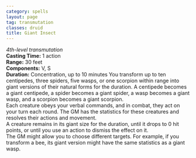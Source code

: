 ```yaml
---
category: spells
layout: page
tag: transmutation
classes: druid
title: Giant Insect 
---
```

_4th-level transmutation_  
**Casting Time:** 1 action    
**Range:** 30 feet    
**Components:** V, S    
**Duration:** Concentration, up to 10 minutes 
You transform up to ten centipedes, three spiders, five wasps, or one scorpion within range into giant versions of their natural forms for the duration. A centipede becomes a giant centipede, a spider becomes a giant spider, a wasp becomes a giant wasp, and a scorpion becomes a giant scorpion.    
Each creature obeys your verbal commands, and in combat, they act on your turn each round. The GM has the statistics for these creatures and resolves their actions and movement.    
A creature remains in its giant size for the duration, until it drops to 0 hit points, or until you use an action to dismiss the effect on it.    
The GM might allow you to choose different targets. For example, if you transform a bee, its giant version might have the same statistics as a giant wasp. 